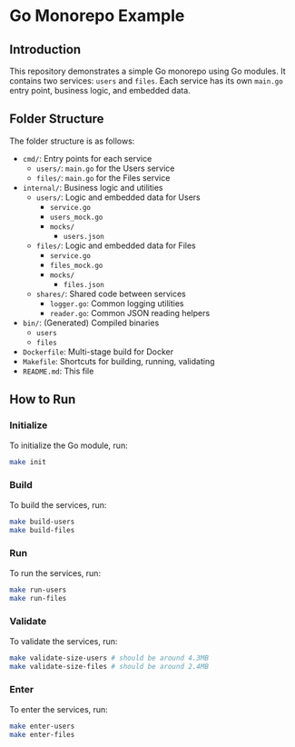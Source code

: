 # Go Monorepo Example

## Introduction

This repository demonstrates a simple Go monorepo using Go modules. It contains
two services: `users` and `files`. Each service has its own `main.go` entry
point, business logic, and embedded data.

## Folder Structure

The folder structure is as follows:

* `cmd/`: Entry points for each service
	+ `users/`: `main.go` for the Users service
	+ `files/`: `main.go` for the Files service
* `internal/`: Business logic and utilities
	+ `users/`: Logic and embedded data for Users
		- `service.go`
		- `users_mock.go`
		- `mocks/`
			- `users.json`
	+ `files/`: Logic and embedded data for Files
		- `service.go`
		- `files_mock.go`
		- `mocks/`
			- `files.json`
	+ `shares/`: Shared code between services
		- `logger.go`: Common logging utilities
		- `reader.go`: Common JSON reading helpers
* `bin/`: (Generated) Compiled binaries
	+ `users`
	+ `files`
* `Dockerfile`: Multi-stage build for Docker
* `Makefile`: Shortcuts for building, running, validating
* `README.md`: This file

## How to Run

### Initialize

To initialize the Go module, run:

```bash
make init
```

### Build

To build the services, run:

```bash
make build-users
make build-files
```

### Run

To run the services, run:

```bash
make run-users
make run-files
``` 

### Validate

To validate the services, run:

```bash
make validate-size-users # should be around 4.3MB
make validate-size-files # should be around 2.4MB
```

### Enter

To enter the services, run:

```bash
make enter-users
make enter-files
```